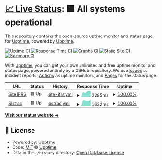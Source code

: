 # [📈 Live Status](https://upptime.github.io/upptime): <!--live status--> **🟩 All systems operational**

This repository contains the open-source uptime monitor and status page for [Upptime](https://upptime.js.org), powered by [Upptime](https://github.com/upptime/upptime).

[![Uptime CI](https://github.com/koj-co/upptime/workflows/Uptime%20CI/badge.svg)](https://github.com/koj-co/upptime/actions?query=workflow%3A%22Uptime+CI%22)
[![Response Time CI](https://github.com/koj-co/upptime/workflows/Response%20Time%20CI/badge.svg)](https://github.com/koj-co/upptime/actions?query=workflow%3A%22Response+Time+CI%22)
[![Graphs CI](https://github.com/koj-co/upptime/workflows/Graphs%20CI/badge.svg)](https://github.com/koj-co/upptime/actions?query=workflow%3A%22Graphs+CI%22)
[![Static Site CI](https://github.com/koj-co/upptime/workflows/Static%20Site%20CI/badge.svg)](https://github.com/koj-co/upptime/actions?query=workflow%3A%22Static+Site+CI%22)
[![Summary CI](https://github.com/koj-co/upptime/workflows/Summary%20CI/badge.svg)](https://github.com/koj-co/upptime/actions?query=workflow%3A%22Summary+CI%22)

With [Upptime](https://upptime.js.org), you can get your own unlimited and free uptime monitor and status page, powered entirely by a GitHub repository. We use [Issues](https://github.com/upptime/upptime/issues) as incident reports, [Actions](https://github.com/upptime/upptime/actions) as uptime monitors, and [Pages](https://upptime.github.io/upptime) for the status page.

<!--start: status pages-->
<!-- This summary is generated by Upptime (https://github.com/upptime/upptime) -->
<!-- Do not edit this manually, your changes will be overwritten -->
<!-- prettier-ignore -->
| URL | Status | History | Response Time | Uptime |
| --- | ------ | ------- | ------------- | ------ |
| <img alt="" src="https://favicons.githubusercontent.com/ifrs.edu.br" height="13"> [Site IFRS](https://ifrs.edu.br) | 🟩 Up | [site-ifrs.yml](https://github.com/ifrs-sertao/status/commits/master/history/site-ifrs.yml) | <details><summary><img alt="Response time graph" src="./graphs/site-ifrs/response-time-week.png" height="20"> 2285ms</summary><br><a href="https://ifrs-sertao.github.io/status/history/site-ifrs"><img alt="Response time 2285" src="https://img.shields.io/endpoint?url=https%3A%2F%2Fraw.githubusercontent.com%2Fifrs-sertao%2Fstatus%2Fmaster%2Fapi%2Fsite-ifrs%2Fresponse-time.json"></a><br><a href="https://ifrs-sertao.github.io/status/history/site-ifrs"><img alt="24-hour response time 2285" src="https://img.shields.io/endpoint?url=https%3A%2F%2Fraw.githubusercontent.com%2Fifrs-sertao%2Fstatus%2Fmaster%2Fapi%2Fsite-ifrs%2Fresponse-time-day.json"></a><br><a href="https://ifrs-sertao.github.io/status/history/site-ifrs"><img alt="7-day response time 2285" src="https://img.shields.io/endpoint?url=https%3A%2F%2Fraw.githubusercontent.com%2Fifrs-sertao%2Fstatus%2Fmaster%2Fapi%2Fsite-ifrs%2Fresponse-time-week.json"></a><br><a href="https://ifrs-sertao.github.io/status/history/site-ifrs"><img alt="30-day response time 2285" src="https://img.shields.io/endpoint?url=https%3A%2F%2Fraw.githubusercontent.com%2Fifrs-sertao%2Fstatus%2Fmaster%2Fapi%2Fsite-ifrs%2Fresponse-time-month.json"></a><br><a href="https://ifrs-sertao.github.io/status/history/site-ifrs"><img alt="1-year response time 2285" src="https://img.shields.io/endpoint?url=https%3A%2F%2Fraw.githubusercontent.com%2Fifrs-sertao%2Fstatus%2Fmaster%2Fapi%2Fsite-ifrs%2Fresponse-time-year.json"></a></details> | <details><summary><a href="https://ifrs-sertao.github.io/status/history/site-ifrs">100.00%</a></summary><a href="https://ifrs-sertao.github.io/status/history/site-ifrs"><img alt="All-time uptime 100.00%" src="https://img.shields.io/endpoint?url=https%3A%2F%2Fraw.githubusercontent.com%2Fifrs-sertao%2Fstatus%2Fmaster%2Fapi%2Fsite-ifrs%2Fuptime.json"></a><br><a href="https://ifrs-sertao.github.io/status/history/site-ifrs"><img alt="24-hour uptime 100.00%" src="https://img.shields.io/endpoint?url=https%3A%2F%2Fraw.githubusercontent.com%2Fifrs-sertao%2Fstatus%2Fmaster%2Fapi%2Fsite-ifrs%2Fuptime-day.json"></a><br><a href="https://ifrs-sertao.github.io/status/history/site-ifrs"><img alt="7-day uptime 100.00%" src="https://img.shields.io/endpoint?url=https%3A%2F%2Fraw.githubusercontent.com%2Fifrs-sertao%2Fstatus%2Fmaster%2Fapi%2Fsite-ifrs%2Fuptime-week.json"></a><br><a href="https://ifrs-sertao.github.io/status/history/site-ifrs"><img alt="30-day uptime 100.00%" src="https://img.shields.io/endpoint?url=https%3A%2F%2Fraw.githubusercontent.com%2Fifrs-sertao%2Fstatus%2Fmaster%2Fapi%2Fsite-ifrs%2Fuptime-month.json"></a><br><a href="https://ifrs-sertao.github.io/status/history/site-ifrs"><img alt="1-year uptime 100.00%" src="https://img.shields.io/endpoint?url=https%3A%2F%2Fraw.githubusercontent.com%2Fifrs-sertao%2Fstatus%2Fmaster%2Fapi%2Fsite-ifrs%2Fuptime-year.json"></a></details>
| <img alt="" src="https://favicons.githubusercontent.com/sistrac.osorio.ifrs.edu.br" height="13"> [Sistrac](https://sistrac.osorio.ifrs.edu.br) | 🟩 Up | [sistrac.yml](https://github.com/ifrs-sertao/status/commits/master/history/sistrac.yml) | <details><summary><img alt="Response time graph" src="./graphs/sistrac/response-time-week.png" height="20"> 1632ms</summary><br><a href="https://ifrs-sertao.github.io/status/history/sistrac"><img alt="Response time 1632" src="https://img.shields.io/endpoint?url=https%3A%2F%2Fraw.githubusercontent.com%2Fifrs-sertao%2Fstatus%2Fmaster%2Fapi%2Fsistrac%2Fresponse-time.json"></a><br><a href="https://ifrs-sertao.github.io/status/history/sistrac"><img alt="24-hour response time 1632" src="https://img.shields.io/endpoint?url=https%3A%2F%2Fraw.githubusercontent.com%2Fifrs-sertao%2Fstatus%2Fmaster%2Fapi%2Fsistrac%2Fresponse-time-day.json"></a><br><a href="https://ifrs-sertao.github.io/status/history/sistrac"><img alt="7-day response time 1632" src="https://img.shields.io/endpoint?url=https%3A%2F%2Fraw.githubusercontent.com%2Fifrs-sertao%2Fstatus%2Fmaster%2Fapi%2Fsistrac%2Fresponse-time-week.json"></a><br><a href="https://ifrs-sertao.github.io/status/history/sistrac"><img alt="30-day response time 1632" src="https://img.shields.io/endpoint?url=https%3A%2F%2Fraw.githubusercontent.com%2Fifrs-sertao%2Fstatus%2Fmaster%2Fapi%2Fsistrac%2Fresponse-time-month.json"></a><br><a href="https://ifrs-sertao.github.io/status/history/sistrac"><img alt="1-year response time 1632" src="https://img.shields.io/endpoint?url=https%3A%2F%2Fraw.githubusercontent.com%2Fifrs-sertao%2Fstatus%2Fmaster%2Fapi%2Fsistrac%2Fresponse-time-year.json"></a></details> | <details><summary><a href="https://ifrs-sertao.github.io/status/history/sistrac">100.00%</a></summary><a href="https://ifrs-sertao.github.io/status/history/sistrac"><img alt="All-time uptime 100.00%" src="https://img.shields.io/endpoint?url=https%3A%2F%2Fraw.githubusercontent.com%2Fifrs-sertao%2Fstatus%2Fmaster%2Fapi%2Fsistrac%2Fuptime.json"></a><br><a href="https://ifrs-sertao.github.io/status/history/sistrac"><img alt="24-hour uptime 100.00%" src="https://img.shields.io/endpoint?url=https%3A%2F%2Fraw.githubusercontent.com%2Fifrs-sertao%2Fstatus%2Fmaster%2Fapi%2Fsistrac%2Fuptime-day.json"></a><br><a href="https://ifrs-sertao.github.io/status/history/sistrac"><img alt="7-day uptime 100.00%" src="https://img.shields.io/endpoint?url=https%3A%2F%2Fraw.githubusercontent.com%2Fifrs-sertao%2Fstatus%2Fmaster%2Fapi%2Fsistrac%2Fuptime-week.json"></a><br><a href="https://ifrs-sertao.github.io/status/history/sistrac"><img alt="30-day uptime 100.00%" src="https://img.shields.io/endpoint?url=https%3A%2F%2Fraw.githubusercontent.com%2Fifrs-sertao%2Fstatus%2Fmaster%2Fapi%2Fsistrac%2Fuptime-month.json"></a><br><a href="https://ifrs-sertao.github.io/status/history/sistrac"><img alt="1-year uptime 100.00%" src="https://img.shields.io/endpoint?url=https%3A%2F%2Fraw.githubusercontent.com%2Fifrs-sertao%2Fstatus%2Fmaster%2Fapi%2Fsistrac%2Fuptime-year.json"></a></details>

<!--end: status pages-->

[**Visit our status website →**](https://upptime.github.io/upptime)

## 📄 License

- Powered by: [Upptime](https://github.com/upptime/upptime)
- Code: [MIT](./LICENSE) © [Upptime](https://upptime.js.org)
- Data in the `./history` directory: [Open Database License](https://opendatacommons.org/licenses/odbl/1-0/)
